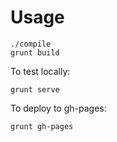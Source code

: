 # Usage

```
./compile
grunt build
```

To test locally:

```
grunt serve
```

To deploy to gh-pages:

```
grunt gh-pages
```
